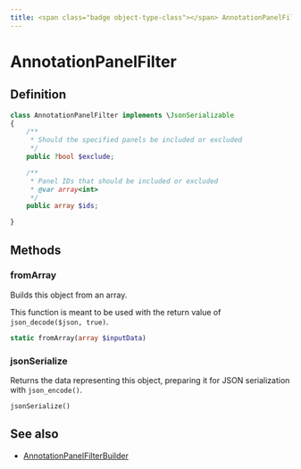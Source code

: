 ```yaml
---
title: <span class="badge object-type-class"></span> AnnotationPanelFilter
---
```

# <span class="badge object-type-class"></span> AnnotationPanelFilter

## Definition

```php
class AnnotationPanelFilter implements \JsonSerializable
{
    /**
     * Should the specified panels be included or excluded
     */
    public ?bool $exclude;

    /**
     * Panel IDs that should be included or excluded
     * @var array<int>
     */
    public array $ids;

}
```
## Methods

### <span class="badge object-method"></span> fromArray

Builds this object from an array.

This function is meant to be used with the return value of `json_decode($json, true)`.

```php
static fromArray(array $inputData)
```

### <span class="badge object-method"></span> jsonSerialize

Returns the data representing this object, preparing it for JSON serialization with `json_encode()`.

```php
jsonSerialize()
```

## See also

 * <span class="badge builder"></span> [AnnotationPanelFilterBuilder](./builder-AnnotationPanelFilterBuilder.md)

